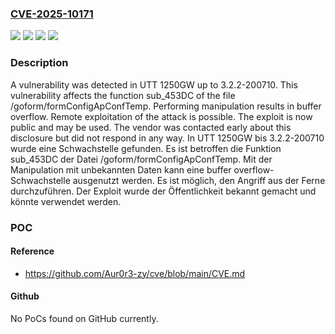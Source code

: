 ### [CVE-2025-10171](https://cve.mitre.org/cgi-bin/cvename.cgi?name=CVE-2025-10171)
![](https://img.shields.io/static/v1?label=Product&message=1250GW&color=blue)
![](https://img.shields.io/static/v1?label=Version&message=3.2.2-200710%20&color=brightgreen)
![](https://img.shields.io/static/v1?label=Vulnerability&message=Buffer%20Overflow&color=brightgreen)
![](https://img.shields.io/static/v1?label=Vulnerability&message=Memory%20Corruption&color=brightgreen)

### Description

A vulnerability was detected in UTT 1250GW up to 3.2.2-200710. This vulnerability affects the function sub_453DC of the file /goform/formConfigApConfTemp. Performing manipulation results in buffer overflow. Remote exploitation of the attack is possible. The exploit is now public and may be used. The vendor was contacted early about this disclosure but did not respond in any way.
In UTT 1250GW bis 3.2.2-200710 wurde eine Schwachstelle gefunden. Es ist betroffen die Funktion sub_453DC der Datei /goform/formConfigApConfTemp. Mit der Manipulation mit unbekannten Daten kann eine buffer overflow-Schwachstelle ausgenutzt werden. Es ist möglich, den Angriff aus der Ferne durchzuführen. Der Exploit wurde der Öffentlichkeit bekannt gemacht und könnte verwendet werden.

### POC

#### Reference
- https://github.com/Aur0r3-zy/cve/blob/main/CVE.md

#### Github
No PoCs found on GitHub currently.

